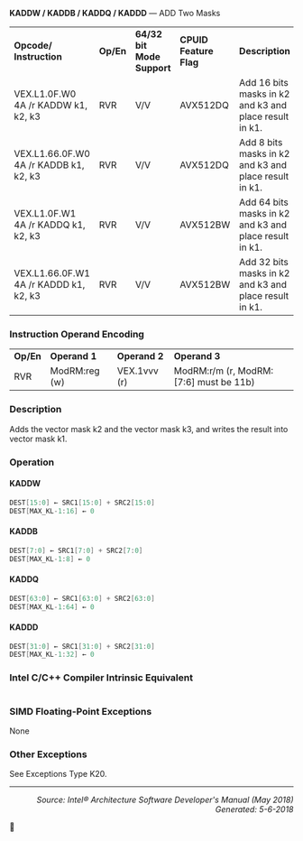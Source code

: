 <b>KADDW / KADDB / KADDQ / KADDD</b> — ADD Two Masks
<table>
	<tr>
		<td><b>Opcode/ Instruction</b></td>
		<td><b>Op/En</b></td>
		<td><b>64/32 bit Mode Support</b></td>
		<td><b>CPUID Feature Flag</b></td>
		<td><b>Description</b></td>
	</tr>
	<tr>
		<td>VEX.L1.0F.W0 4A /r KADDW k1, k2, k3</td>
		<td>RVR</td>
		<td>V/V</td>
		<td>AVX512DQ</td>
		<td>Add 16 bits masks in k2 and k3 and place result in k1.</td>
	</tr>
	<tr>
		<td>VEX.L1.66.0F.W0 4A /r KADDB k1, k2, k3</td>
		<td>RVR</td>
		<td>V/V</td>
		<td>AVX512DQ</td>
		<td>Add 8 bits masks in k2 and k3 and place result in k1.</td>
	</tr>
	<tr>
		<td>VEX.L1.0F.W1 4A /r KADDQ k1, k2, k3</td>
		<td>RVR</td>
		<td>V/V</td>
		<td>AVX512BW </td>
		<td>Add 64 bits masks in k2 and k3 and place result in k1.</td>
	</tr>
	<tr>
		<td>VEX.L1.66.0F.W1 4A /r KADDD k1, k2, k3</td>
		<td>RVR</td>
		<td>V/V</td>
		<td>AVX512BW </td>
		<td>Add 32 bits masks in k2 and k3 and place result in k1.</td>
	</tr>
</table>


### Instruction Operand Encoding
<table>
	<tr>
		<td><b>Op/En</b></td>
		<td><b>Operand 1</b></td>
		<td><b>Operand 2</b></td>
		<td><b>Operand 3</b></td>
	</tr>
	<tr>
		<td>RVR</td>
		<td>ModRM:reg (w)</td>
		<td>VEX.1vvv (r)</td>
		<td>ModRM:r/m (r, ModRM:[7:6] must be 11b)</td>
	</tr>
</table>


### Description
Adds the vector mask k2 and the vector mask k3, and writes the result into vector mask k1.

### Operation


#### KADDW
```java
DEST[15:0] ← SRC1[15:0] + SRC2[15:0]
DEST[MAX_KL-1:16] ← 0
```
#### KADDB
```java
DEST[7:0] ← SRC1[7:0] + SRC2[7:0]
DEST[MAX_KL-1:8] ← 0
```
#### KADDQ
```java
DEST[63:0] ← SRC1[63:0] + SRC2[63:0]
DEST[MAX_KL-1:64] ← 0
```
#### KADDD
```java
DEST[31:0] ← SRC1[31:0] + SRC2[31:0]
DEST[MAX_KL-1:32] ← 0
```
### Intel C/C++ Compiler Intrinsic Equivalent
```c
```
### SIMD Floating-Point Exceptions

None

### Other Exceptions

See Exceptions Type K20.

 --- 
<p align="right"><i>Source: Intel® Architecture Software Developer's Manual (May 2018)<br>Generated: 5-6-2018</i></p>
